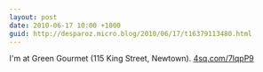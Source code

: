 ```yaml
---
layout: post
date: 2010-06-17 10:00 +1000
guid: http://desparoz.micro.blog/2010/06/17/t16379113480.html
---
```

I'm at Green Gourmet (115 King Street, Newtown). [4sq.com/7lqpP9](http://4sq.com/7lqpP9)
